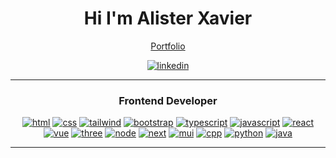 <div align="center">
    <h1>Hi I'm Alister Xavier</h1>
    <div>
        <a href="https://alisterxavier.vercel.app/">Portfolio</a>
    </div>

[![linkedin]][linkedin-url]
</div>

<hr/>

<h3 align="center">Frontend Developer</h3>

<div align="center">
    
[![html][html]][html-url]
[![css][css]][css-url]
[![tailwind][tailwind]][tailwind-url]
[![bootstrap][bootstrap]][bootstrap-url]
[![typescript][typescript]][typescript-url]
[![javascript][javascript]][javascript-url]
[![react][react]][react-url]
[![vue][vue]][vue-url]
[![three][three]][three-url]
[![node][node]][node-url]
[![next][next]][next-url]
[![mui][mui]][mui-url]
[![cpp][cpp]][cpp-url]
[![python][python]][python-url]
[![java][java]][java-url]
</div>

<hr/>

<!-- MARKDOWN LINKS & IMAGES -->
<!-- https://www.markdownguide.org/basic-syntax/#reference-style-links -->
[gmail]: 	https://img.shields.io/badge/Gmail-D14836?style=for-the-badge&logo=gmail&logoColor=white
[gmail-url]: mailto:xavieralister153@gmail.com
[linkedin]: https://img.shields.io/badge/linkedin-%230077B5.svg?style=for-the-badge&logo=linkedin&logoColor=white
[linkedin-url]: https://www.linkedin.com/in/alister-xavier-63259020b
[twitter]: 	https://img.shields.io/badge/Twitter-%231DA1F2.svg?style=for-the-badge&logo=Twitter&logoColor=white
[twitter-url]: https://twitter.com/zdaisygarden
[stackoverflow]: https://img.shields.io/badge/-Stackoverflow-FE7A16?style=for-the-badge&logo=stack-overflow&logoColor=white
[stackoverflow-url]: https://stackoverflow.com/users/19708068/garden
[bootstrap]: https://img.shields.io/badge/bootstrap-%23563D7C.svg?style=for-the-badge&logo=bootstrap&logoColor=white
[bootstrap-url]: https://getbootstrap.com/
[npm]: 	https://img.shields.io/badge/NPM-%23000000.svg?style=for-the-badge&logo=npm&logoColor=white
[npm-url]: https://www.npmjs.com/
[mui]: https://img.shields.io/badge/MUI-%230081CB.svg?style=for-the-badge&logo=mui&logoColor=white
[mui-url]: https://mui.com/
[next]: https://img.shields.io/badge/Next-black?style=for-the-badge&logo=next.js&logoColor=white
[next-url]: https://nextjs.org/
[node]: https://img.shields.io/badge/node.js-6DA55F?style=for-the-badge&logo=node.js&logoColor=white
[node-url]: https://nodejs.org/en/
[react]: https://img.shields.io/badge/react-%2320232a.svg?style=for-the-badge&logo=react&logoColor=%2361DAFB
[react-url]: https://reactjs.org/
[vue]:https://img.shields.io/badge/vuejs-%2335495e.svg?style=for-the-badge&logo=vuedotjs&logoColor=%234FC08D
[vue-url]:https://vuejs.org/
[react-query]: https://img.shields.io/badge/-React%20Query-FF4154?style=for-the-badge&logo=react%20query&logoColor=white
[react-query-url]: https://www.npmjs.com/package/react-query
[react-router]: https://img.shields.io/badge/React_Router-CA4245?style=for-the-badge&logo=react-router&logoColor=white
[react-router-url]: https://reactrouter.com/
[sass]: https://img.shields.io/badge/SASS-hotpink.svg?style=for-the-badge&logo=SASS&logoColor=white
[sass-url]: https://sass-lang.com/
[three]: https://img.shields.io/badge/threejs-black?style=for-the-badge&logo=three.js&logoColor=white
[three-url]: https://threejs.org/
[vite]: https://img.shields.io/badge/vite-%23646CFF.svg?style=for-the-badge&logo=vite&logoColor=white
[vite-url]: https://vitejs.dev/
[cpp]: https://img.shields.io/badge/c++-%2300599C.svg?style=for-the-badge&logo=c%2B%2B&logoColor=white
[cpp-url]: https://cplusplus.com/
[css]: https://img.shields.io/badge/css3-%231572B6.svg?style=for-the-badge&logo=css3&logoColor=white
[css-url]: https://en.wikipedia.org/wiki/CSS
[html]: https://img.shields.io/badge/html5-%23E34F26.svg?style=for-the-badge&logo=html5&logoColor=white
[html-url]: https://developer.mozilla.org/en-US/docs/Glossary/HTML5
[java]: https://img.shields.io/badge/java-%23ED8B00.svg?style=for-the-badge&logo=java&logoColor=white
[java-url]: https://www.java.com/en/
[javascript]: https://img.shields.io/badge/javascript-%23323330.svg?style=for-the-badge&logo=javascript&logoColor=%23F7DF1E
[javascript-url]: https://www.javascript.com/
[python]: https://img.shields.io/badge/python-3670A0?style=for-the-badge&logo=python&logoColor=ffdd54
[python-url]: https://www.python.org/
[tailwind]: https://img.shields.io/badge/tailwindcss-%2338B2AC.svg?style=for-the-badge&logo=tailwind-css&logoColor=white
[tailwind-url]: https://tailwindcss.com/
[typescript]: https://img.shields.io/badge/typescript-%231572B6.svg?style=for-the-badge&logo=typescript&logoColor=white
[typescript-url]: https://www.typescriptlang.org/
